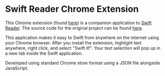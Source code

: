 Swift Reader Chrome Extension
==============================

This Chrome extension (found [here](https://chrome.google.com/webstore/detail/swift-chrome-extension/pbabmjhfpjdmjapmggkhjleffjkkgbao)) is a companion application to [Swift Reader](http://www.swift-reader.com/). The source code for the original project can be found [here](https://github.com/sammilechman/swift-reader).

This application makes it easy to Swift from anywhere on the internet using your Chrome browser. After you install the extension, highlight text anywhere, right click, and select "Swift it!". Your text selection will pop up in a new tab inside the Swift application.

Developed using standard Chrome store format using a JSON file alongside JavaScript.
